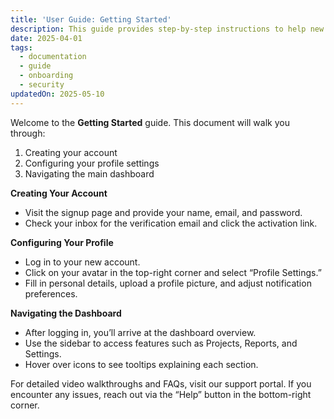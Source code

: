 ```yaml
---
title: 'User Guide: Getting Started'
description: This guide provides step-by-step instructions to help new users set up and start using the platform quickly and efficiently.
date: 2025-04-01
tags:
  - documentation
  - guide
  - onboarding
  - security
updatedOn: 2025-05-10
---
```


Welcome to the **Getting Started** guide. This document will walk you through:

1. Creating your account
2. Configuring your profile settings
3. Navigating the main dashboard

**Creating Your Account**

- Visit the signup page and provide your name, email, and password.
- Check your inbox for the verification email and click the activation link.

**Configuring Your Profile**

- Log in to your new account.
- Click on your avatar in the top-right corner and select “Profile Settings.”
- Fill in personal details, upload a profile picture, and adjust notification preferences.

**Navigating the Dashboard**

- After logging in, you’ll arrive at the dashboard overview.
- Use the sidebar to access features such as Projects, Reports, and Settings.
- Hover over icons to see tooltips explaining each section.

For detailed video walkthroughs and FAQs, visit our support portal. If you encounter any issues, reach out via the “Help” button in the bottom-right corner.
